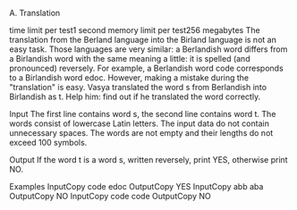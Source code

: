 A. Translation

time limit per test1 second
memory limit per test256 megabytes
The translation from the Berland language into the Birland language is not an easy task. Those languages are very similar: a Berlandish word differs from a Birlandish word with the same meaning a little: it is spelled (and pronounced) reversely. For example, a Berlandish word code corresponds to a Birlandish word edoc. However, making a mistake during the "translation" is easy. Vasya translated the word s from Berlandish into Birlandish as t. Help him: find out if he translated the word correctly.

Input
The first line contains word s, the second line contains word t. The words consist of lowercase Latin letters. The input data do not contain unnecessary spaces. The words are not empty and their lengths do not exceed 100 symbols.

Output
If the word t is a word s, written reversely, print YES, otherwise print NO.

Examples
InputCopy
code
edoc
OutputCopy
YES
InputCopy
abb
aba
OutputCopy
NO
InputCopy
code
code
OutputCopy
NO
